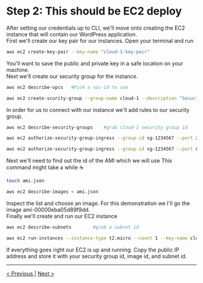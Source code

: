 <h1>Step 2: This should be EC2 deploy</h1>

<p>
After setting our credentials up to CLI, we'll move onto creating the EC2 instance that will contain our WordPress application.
<br />
First we'll create our key pair for our instances. Open your terminal and run
</p>

```bash
aws ec2 create-key-pair --key-name "cloud-1-key-pair"
```

<p>
You'll want to save the public and private key in a safe location on your machine.
<br />
Next we'll create our security group for the instance.
</p>

```bash
aws ec2 describe-vpcs	#Pick a vpc-id to use

aws ec2 create-scurity-group --group-name cloud-1 --description "Security group for Wordpress instance" --vpc-id vpc-5e1234567 
```

<p>
In order for us to connect with our instance we'll add rules to our security group.
</p>

```bash
aws ec2 describe-security-groups	#grab cloud-1 security group id

aws ec2 authorize-security-group-ingress --group-id sg-1234567 --port 22 --protocol tcp --cidr 0.0.0.0/32 #SSH

aws ec2 authorize-security-group-ingress --group-id sg-1234567 --port 80 --protocol tcp --cidr 0.0.0.0/32 #HTTP
```
<p>
Next we'll need to find out the id of the AMI which we will use This command might take a while ☕
</p>

```bash
touch ami.json

aws ec2 describe-images < ami.json
```
<p>
Inspect the list and choose an image. For this demonstration we I'll go the image ami-00000eba05d89f9dd.
<br />
Finally we'll create and run our EC2 instance
</p>

```bash
aws ec2 describe-subnets		#grab a subnet id

aws ec2 run-instances --instance-type t2.micro --count 1 --key-name cloud-1 --image-id ami-00000eba05d89f9dd --security-group-ids sg-1234567 --subnet-id subnet-2ff123456 
```

<p>
If everything goes right our EC2 is up and running. Copy the public IP address and store it with your security group id, image id, and subnet id.
</p>

<hr />
<a href="../README.md">
&lt; Previous
</a>
|
<a href="rds.md" align="right">
Next &gt;
</a>